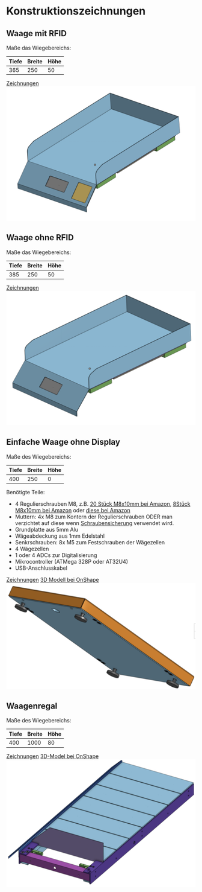 # Konstruktionszeichnungen

## Waage mit RFID

Maße das Wiegebereichs:

Tiefe | Breite | Höhe
--------|----|---
365 | 250 | 50

[Zeichnungen](Zeichnungen%20Schale%20365x250x50mm%20RFID.pdf)
![](Ansicht%20Schale%20365x250x50mm%20RFID.png)


## Waage ohne RFID

Maße das Wiegebereichs:

Tiefe | Breite | Höhe
--------|----|---
385 | 250 | 50

[Zeichnungen](Zeichnungen%20Schale%20385x250x50mm.pdf)
![](Ansicht%20Schale%20385x250x50mm.png)

## Einfache Waage ohne Display

Maße des Wiegebereichs:

Tiefe | Breite | Höhe
--------|----|---
400 | 250 | 0

Benötigte Teile:
- 4 Regulierschrauben M8, z.B. [20 Stück M8x10mm bei Amazon](https://www.amazon.de/sourcing-map-Einschlagmutter-Nivellierfüße-Einstellbarer/dp/B07KGBTZMH/), [8Stück M8x10mm bei Amazon](https://www.amazon.de/sourcing-map-Nivellierfüße-Einstellbarer-Stuhlbein/dp/B07KGDQ52V/) oder [diese bei Amazon](https://www.amazon.de/BESTZY-Verstellbare-Möbelbeine-Einschlagmuttern-Verstellschraube/dp/B07Z62JFNG/)
- Muttern: 4x M8 zum Kontern der Regulierschrauben ODER man verzichtet auf diese wenn [Schraubensicherung](https://www.hornbach.de/shop/Loctite-243-Schraubensicherung-mittelfest-5-ml/6526719/artikel.html) verwendet wird.
- Grundplatte aus 5mm Alu
- Wägeabdeckung aus 1mm Edelstahl
- Senkrschrauben: 8x M5 zum Festschrauben der Wägezellen
- 4 Wägezellen
- 1 oder 4 ADCs zur Digitalisierung
- Mikrocontroller (ATMega 328P oder AT32U4)
- USB-Anschlusskabel

[Zeichnungen](Zeichnungen%20Einfache%20Waage%20250x400.pdf)
[3D Modell bei OnShape](https://cad.onshape.com/documents/07e757121196d4c81f46196c/w/4d6249ebf3acd2466bdc2365/e/19fd1c365329f79e1b452f2a?configuration=default)
![](Ansicht%20Einfache%20Waage%20250x400.png)


## Waagenregal

Maße des Wiegebereichs:

Tiefe | Breite | Höhe
--------|----|---
400 | 1000 | 80

[Zeichnungen](Zeichnungen%20Waagenregal%20400x1000mm.pdf)
[3D-Model bei OnShape](https://cad.onshape.com/documents/c41b0a8e2bb3a65c89f800bb/w/18f783df5e9effa193c2121e/e/b8c6a7ed569a9ee8e6bb96d7?configuration=default)
![](Ansicht%20Waagenregal%20400x1000.png)
